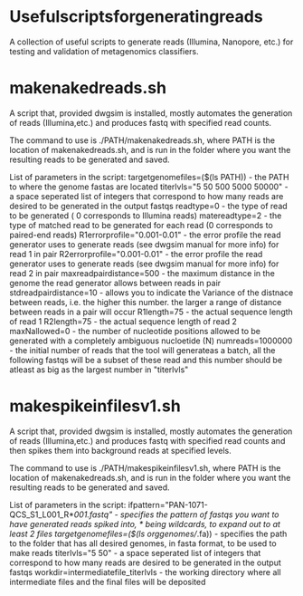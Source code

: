 # Usefulscriptsforgeneratingreads

A collection of useful scripts to generate reads (Illumina, Nanopore, etc.) for testing and validation of metagenomics classifiers.

# makenakedreads.sh

A script that, provided dwgsim is installed, mostly automates the generation of reads (Illumina,etc.) and produces fastq with specified read counts. 

The command to use is ./PATH/makenakedreads.sh, where PATH is the location of makenakedreads.sh, and is run in the folder where you want the resulting reads to be generated and saved.

List of parameters in the script:
targetgenomefiles=($(ls PATH)) - the PATH to where the genome fastas are located
titerlvls="5 50 500 5000 50000" - a space seperated list of integers that correspond to how many reads are desired to be generated in the output fastqs 
readtype=0 - the type of read to be generated ( 0 corresponds to Illumina reads)
matereadtype=2 - the type of matched read to be generated for each read (0 corresponds to paired-end reads)
R1errorprofile="0.001-0.01" - the error profile the read generator uses to generate reads (see dwgsim manual for more info) for read 1 in pair
R2errorprofile="0.001-0.01" - the error profile the read generator uses to generate reads (see dwgsim manual for more info) for read 2 in pair
maxreadpairdistance=500 - the maximum distance in the genome the read generator allows between reads in pair
stdreadpairdistance=10 - allows you to indicate the Variance of the distnace between reads, i.e. the higher this number. the larger a range of distance between reads in a pair will occur 
R1length=75 - the actual sequence length of read 1
R2length=75 - the actual sequence length of read 2
maxNallowed=0 -  the number of nucleotide positions allowed to be generated with a completely ambiguous nucloetide (N) 
numreads=1000000 -  the initial number of reads that the tool will generateas a batch, all the following fastqs will be a subset of these read and this number should be atleast as big as the largest number in "titerlvls" 

# makespikeinfilesv1.sh

A script that, provided dwgsim is installed, mostly automates the generation of reads (Illumina,etc.) and produces fastq with specified read counts and then spikes them into background reads at specified levels. 

The command to use is ./PATH/makespikeinfilesv1.sh, where PATH is the location of makenakedreads.sh, and is run in the folder where you want the resulting reads to be generated and saved.

List of parameters in the script:
ifpattern="PAN-1071-QCS_S1_L001_R*_001_*.fastq" - specifies the pattern of fastqs you want to have generated reads spiked into, * being wildcards, to expand out to at least 2 files
targetgenomefiles=($(ls orggenomes/*.fa)) - specifies the path to the folder that has all desired genomes, in fasta format, to be used to make reads
titerlvls="5 50" - a space seperated list of integers that correspond to how many reads are desired to be generated in the output fastqs 
workdir=intermediatefile_titerlvls - the working directory where all intermediate files and the final files will be deposited
